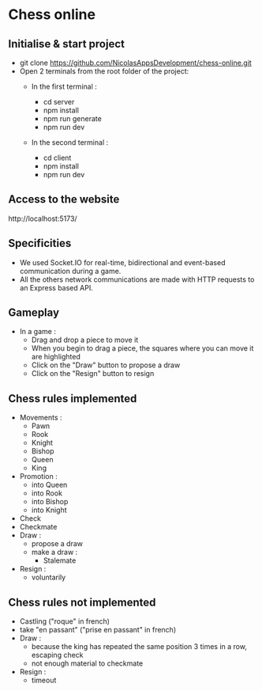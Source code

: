 # Chess online
## Initialise & start project
- git clone https://github.com/NicolasAppsDevelopment/chess-online.git
- Open 2 terminals from the root folder of the project:
   - In the first terminal :
     - cd server
     - npm install
     - npm run generate
     - npm run dev

   - In the second terminal :
     - cd client
     - npm install
     - npm run dev

## Access to the website
http://localhost:5173/

## Specificities
- We used Socket.IO for real-time, bidirectional and event-based communication during a game.
- All the others network communications are made with HTTP requests to an Express based API.

## Gameplay
- In a game :
    - Drag and drop a piece to move it
    - When you begin to drag a piece, the squares where you can move it are highlighted
    - Click on the "Draw" button to propose a draw
    - Click on the "Resign" button to resign

## Chess rules implemented
- Movements :
    - Pawn
    - Rook
    - Knight
    - Bishop
    - Queen
    - King
- Promotion :
    - into Queen
    - into Rook
    - into Bishop
    - into Knight
- Check
- Checkmate
- Draw :
    - propose a draw
    - make a draw :
        - Stalemate
- Resign :
    - voluntarily 

## Chess rules not implemented
- Castling ("roque" in french)
- take "en passant" ("prise en passant" in french)
- Draw :
    - because the king has repeated the same position 3 times in a row, escaping check
    - not enough material to checkmate
- Resign :
    - timeout